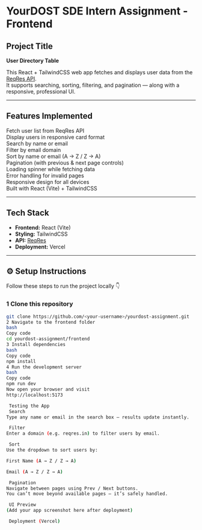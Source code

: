 # YourDOST SDE Intern Assignment - Frontend

## Project Title
**User Directory Table**

This React + TailwindCSS web app fetches and displays user data from the [ReqRes API](https://reqres.in/api/users).  
It supports searching, sorting, filtering, and pagination — along with a responsive, professional UI.

---

## Features Implemented

Fetch user list from ReqRes API  
Display users in responsive card format  
Search by name or email  
Filter by email domain  
Sort by name or email (A → Z / Z → A)  
Pagination (with previous & next page controls)  
Loading spinner while fetching data  
Error handling for invalid pages  
Responsive design for all devices  
Built with React (Vite) + TailwindCSS  

---

##  Tech Stack

- **Frontend:** React (Vite)
- **Styling:** TailwindCSS
- **API:** [ReqRes](https://reqres.in/)
- **Deployment:** Vercel

---

## ⚙️ Setup Instructions

Follow these steps to run the project locally 👇  

### 1️ Clone this repository
```bash
git clone https://github.com/<your-username>/yourdost-assignment.git
2️ Navigate to the frontend folder
bash
Copy code
cd yourdost-assignment/frontend
3️ Install dependencies
bash
Copy code
npm install
4️ Run the development server
bash
Copy code
npm run dev
Now open your browser and visit 
http://localhost:5173

 Testing the App
 Search
Type any name or email in the search box — results update instantly.

 Filter
Enter a domain (e.g. reqres.in) to filter users by email.

 Sort
Use the dropdown to sort users by:

First Name (A → Z / Z → A)

Email (A → Z / Z → A)

 Pagination
Navigate between pages using Prev / Next buttons.
You can’t move beyond available pages — it’s safely handled.

 UI Preview
(Add your app screenshot here after deployment)

 Deployment (Vercel)